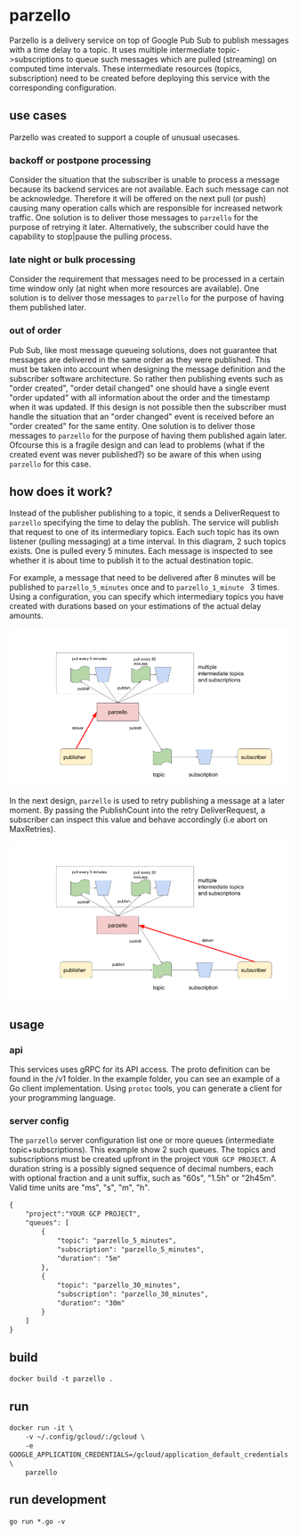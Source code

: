 # parzello

Parzello is a delivery service on top of Google Pub Sub to publish messages with a time delay to a topic.
It uses multiple intermediate topic->subscriptions to queue such messages which are pulled (streaming) on computed time intervals.
These intermediate resources (topics, subscription) need to be created before deploying this service with the corresponding configuration.

## use cases
Parzello was created to support a couple of unusual usecases.

### backoff or postpone processing
Consider the situation that the subscriber is unable to process a message because its backend services are not available.
Each such message can not be acknowledge.
Therefore it will be offered on the next pull (or push) causing many operation calls which are responsible for increased network traffic.
One solution is to deliver those messages to `parzello` for the purpose of retrying it later.
Alternatively, the subscriber could have the capability to stop|pause the pulling process.

### late night or bulk processing
Consider the requirement that messages need to be processed in a certain time window only (at night when more resources are available).
One solution is to deliver those messages to `parzello` for the purpose of having them published later.

### out of order
Pub Sub, like most message queueing solutions, does not guarantee that messages are delivered in the same order as they were published. This must be taken into account when designing the message definition and the subscriber software architecture. So rather then publishing events such as "order created", "order detail changed" one should have a single event "order updated" with all information about the order and the timestamp when it was updated.
If this design is not possible then the subscriber must handle the situation that an "order changed" event is received before an "order created" for the same entity.
One solution is to deliver those messages to `parzello` for the purpose of having them published again later.
Ofcourse this is a fragile design and can lead to problems (what if the created event was never published?) so be aware of this when using `parzello` for this case.

## how does it work?

Instead of the publisher publishing to a topic, it sends a DeliverRequest to `parzello` specifying the time to delay the publish. 
The service will publish that request to one of its intermediary topics. 
Each such topic has its own listener (pulling messaging) at a time interval.
In this diagram, 2 such topics exists. One is pulled every 5 minutes. 
Each message is inspected to see whether it is about time to publish it to the actual destination topic.

For example, a message that need to be delivered after 8 minutes will be published to `parzello_5_minutes` once and to `parzello_1_minute ` 3 times.
Using a configuration, you can specify which intermediary topics you have created with durations based on your estimations of the actual delay amounts.

![](./doc/parzello_delay.png)

In the next design, `parzello` is used to retry publishing a message at a later moment.
By passing the PublishCount into the retry DeliverRequest, a subscriber can inspect this value and behave accordingly (i.e abort on MaxRetries).

![](./doc/parzello_delay_retry.png)

## usage

### api

This services uses gRPC for its API access.
The proto definition can be found in the /v1 folder.
In the example folder, you can see an example of a Go client implementation. Using `protoc` tools, you can generate a client for your programming language.

### server config

The `parzello` server configuration list one or more queues (intermediate topic+subscriptions).
This example show 2 such queues. 
The topics and subscriptions must be created upfront in the project `YOUR GCP PROJECT`.
A duration string is a possibly signed sequence of decimal numbers, each with optional fraction and a unit suffix, such as "60s", "1.5h" or "2h45m". Valid time units are "ms", "s", "m", "h".

    {
        "project":"YOUR GCP PROJECT",
        "queues": [
            {
                "topic": "parzello_5_minutes",
                "subscription": "parzello_5_minutes",
                "duration": "5m"
            },
            {
                "topic": "parzello_30_minutes",
                "subscription": "parzello_30_minutes",
                "duration": "30m"
            }
        ]
    }

## build

    docker build -t parzello .

## run

    docker run -it \
        -v ~/.config/gcloud/:/gcloud \
        -e GOOGLE_APPLICATION_CREDENTIALS=/gcloud/application_default_credentials.json \
        parzello

## run development

    go run *.go -v